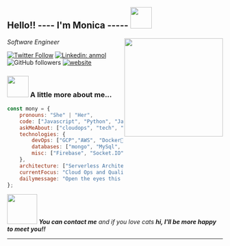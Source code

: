<h2>Hello!! ----  I'm Monica ----- <img src="https://media.giphy.com/media/3oge7Ve0gmIOhJkhOg/giphy.gif" width="50"></h2>
<img align="right" src="https://media.giphy.com/media/7FrOU9tPbgAZtxV5mb/giphy.gif" width="230">
<p><em> Software Engineer  </em></p>

[![Twitter Follow](https://img.shields.io/twitter/follow/misteranmol?label=Follow)](https://twitter.com/intent/follow?screen_name=wondermony)
[![Linkedin: anmol](https://img.shields.io/badge/-anmol-blue?style=flat-square&logo=Linkedin&logoColor=white&link=https://www.linkedin.com/in/monica-limachi-lopez)](https://www.linkedin.com/in/monica-limachi-lopez/)
![GitHub followers](https://img.shields.io/github/followers/monylimachi?label=Follow&style=social)
[![website](https://img.shields.io/badge/Website-46a2f1.svg?&style=flat-square&logo=Google-Chrome&logoColor=white&link=https://monica-limachi.me/)](https://monica-limachi.me/)


### <img src="https://media.giphy.com/media/cIMs5EyVF1uft1F3mL/giphy.gif" width="50"> A little more about me...  

```javascript
const mony = {
    pronouns: "She" | "Her",
    code: ["Javascript", "Python", "Java", "php"],
    askMeAbout: ["cloudops", "tech", "software developer","quality", "volunteer"],
    technologies: {
        devOps: ["GCP","AWS", "Docker🐳", "Route53", "Nginx","K8s","Terraform"],
        databases: ["mongo", "MySql", "sqlite"],
        misc: ["Firebase", "Socket.IO", "selenium", "open-cv", "php", "SuiteApp","Automation"]
    },
    architecture: ["Serverless Architecture", "Single page applications"],
    currentFocus: "Cloud Ops and Quality",
    dailymessage: "Open the eyes this is a new sunshine day"
};
```

<img src="https://media.giphy.com/media/ExMGjbktr4phe/giphy.gif" width="70"> <em><b>You can contact me</b> and if you love cats <b>hi, I'll be more happy to meet you!!</b> </em>

---